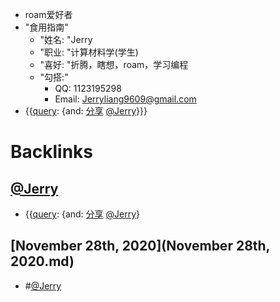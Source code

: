 - roam爱好者
- "食用指南"
    - "姓名: "Jerry
    - "职业: "计算材料学(学生)
    - "喜好: "折腾，瞎想，roam，学习编程
    - "勾搭:"
        - QQ: 1123195298
        - Email: Jerryliang9609@gmail.com
- {{[query](query.md): {and: [分享](分享.md) [@Jerry](@Jerry.md)}}}

# Backlinks
## [@Jerry](@Jerry.md)
- {{[query](query.md): {and: [分享](分享.md) [@Jerry](@Jerry.md)}

## [November 28th, 2020](November 28th, 2020.md)
-  #[@Jerry](@Jerry.md)

